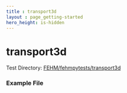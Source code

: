 ```yaml
---
title : transport3d
layout : page_getting-started
hero_height: is-hidden
---
```


# transport3d



Test Directory: [FEHM/fehmpytests/transport3d](https://github.com/lanl/FEHM/tree/master/fehmpytests/transport3d)


### Example File 
<pre>

</pre>
